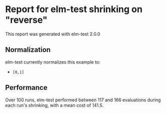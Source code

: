 # Report for elm-test shrinking on "reverse"

This report was generated with elm-test 2.0.0

## Normalization

elm-test currently normalizes this example to:

* ``[0,1]``

## Performance

Over 100 runs, elm-test performed between 117 and 166 evaluations during each run's shrinking, with a mean cost of 141.5.
